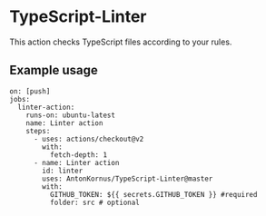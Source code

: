 # TypeScript-Linter
This action checks TypeScript files according to your rules.

## Example usage
```
on: [push]
jobs:
  linter-action:
    runs-on: ubuntu-latest
    name: Linter action
    steps:
      - uses: actions/checkout@v2
        with:
          fetch-depth: 1
      - name: Linter action
        id: linter
        uses: AntonKornus/TypeScript-Linter@master
        with:
          GITHUB_TOKEN: ${{ secrets.GITHUB_TOKEN }} #required
          folder: src # optional
```
